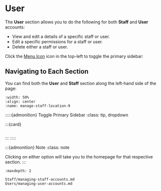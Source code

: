

# User

The **User** section allows you to do the following for both **Staff** and **User** accounts:

- View and edit a details of a specific staff or user.
- Edit a specific permissions for a staff or user.
- Delete either a staff or user.

Click the [Menu Icon](#menu-icon) icon in the top-left to toggle the primary sidebar:



## Navigating to Each Section


You can find both the **User** and **Staff** section along the left-hand side of the page:


```{figure} ../_static/solo_app/User/Staff/manage-staff-location.jpeg
:width: 50%
:align: center
:name: manage-staff-location-9
```



:::::{admonition} Toggle Primary Sidebar
:class: tip, dropdown

:::{card}


```{include} ../QuickTips/TogglePrimarySidebar.md
```


:::
:::::




:::{admonition} Note
:class: note

Clicking on either option will take you to the homepage for that respective section.
:::


```{toctree}
:maxdepth: 2

Staff/managing-staff-accounts.md
Users/managing-user-accounts.md
```

